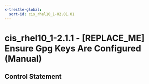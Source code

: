 ```yaml
---
x-trestle-global:
  sort-id: cis_rhel10_1-02.01.01
---
```


# cis_rhel10_1-2.1.1 - \[REPLACE_ME\] Ensure Gpg Keys Are Configured (Manual)

## Control Statement

